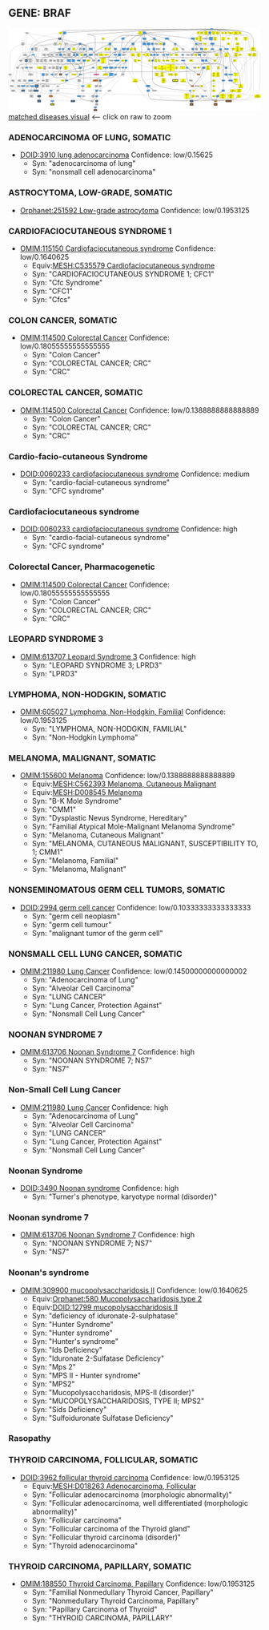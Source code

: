 
## GENE: BRAF

![image](BRAF.png)
[matched diseases visual](BRAF.png)  <-- click on raw to zoom


### ADENOCARCINOMA OF LUNG, SOMATIC
 * [DOID:3910 lung adenocarcinoma](http://beta.monarchinitiative.org/disease/DOID:3910) Confidence: low/0.15625
    * Syn: "adenocarcinoma of lung"
    * Syn: "nonsmall cell adenocarcinoma"

### ASTROCYTOMA, LOW-GRADE, SOMATIC
 * [Orphanet:251592 Low-grade astrocytoma](http://beta.monarchinitiative.org/disease/Orphanet:251592) Confidence: low/0.1953125

### CARDIOFACIOCUTANEOUS SYNDROME 1
 * [OMIM:115150 Cardiofaciocutaneous syndrome](http://beta.monarchinitiative.org/disease/OMIM:115150) Confidence: low/0.1640625
    * Equiv:[MESH:C535579 Cardiofaciocutaneous syndrome](http://beta.monarchinitiative.org/disease/MESH:C535579)
    * Syn: "CARDIOFACIOCUTANEOUS SYNDROME 1; CFC1"
    * Syn: "Cfc Syndrome"
    * Syn: "CFC1"
    * Syn: "Cfcs"

### COLON CANCER, SOMATIC
 * [OMIM:114500 Colorectal Cancer](http://beta.monarchinitiative.org/disease/OMIM:114500) Confidence: low/0.18055555555555555
    * Syn: "Colon Cancer"
    * Syn: "COLORECTAL CANCER; CRC"
    * Syn: "CRC"

### COLORECTAL CANCER, SOMATIC
 * [OMIM:114500 Colorectal Cancer](http://beta.monarchinitiative.org/disease/OMIM:114500) Confidence: low/0.1388888888888889
    * Syn: "Colon Cancer"
    * Syn: "COLORECTAL CANCER; CRC"
    * Syn: "CRC"

### Cardio-facio-cutaneous Syndrome
 * [DOID:0060233 cardiofaciocutaneous syndrome](http://beta.monarchinitiative.org/disease/DOID:0060233) Confidence: medium
    * Syn: "cardio-facial-cutaneous syndrome"
    * Syn: "CFC syndrome"

### Cardiofaciocutaneous syndrome
 * [DOID:0060233 cardiofaciocutaneous syndrome](http://beta.monarchinitiative.org/disease/DOID:0060233) Confidence: high
    * Syn: "cardio-facial-cutaneous syndrome"
    * Syn: "CFC syndrome"

### Colorectal Cancer, Pharmacogenetic
 * [OMIM:114500 Colorectal Cancer](http://beta.monarchinitiative.org/disease/OMIM:114500) Confidence: low/0.18055555555555555
    * Syn: "Colon Cancer"
    * Syn: "COLORECTAL CANCER; CRC"
    * Syn: "CRC"

### LEOPARD SYNDROME 3
 * [OMIM:613707 Leopard Syndrome 3](http://beta.monarchinitiative.org/disease/OMIM:613707) Confidence: high
    * Syn: "LEOPARD SYNDROME 3; LPRD3"
    * Syn: "LPRD3"

### LYMPHOMA, NON-HODGKIN, SOMATIC
 * [OMIM:605027 Lymphoma, Non-Hodgkin, Familial](http://beta.monarchinitiative.org/disease/OMIM:605027) Confidence: low/0.1953125
    * Syn: "LYMPHOMA, NON-HODGKIN, FAMILIAL"
    * Syn: "Non-Hodgkin Lymphoma"

### MELANOMA, MALIGNANT, SOMATIC
 * [OMIM:155600 Melanoma](http://beta.monarchinitiative.org/disease/OMIM:155600) Confidence: low/0.1388888888888889
    * Equiv:[MESH:C562393 Melanoma, Cutaneous Malignant](http://beta.monarchinitiative.org/disease/MESH:C562393)
    * Equiv:[MESH:D008545 Melanoma](http://beta.monarchinitiative.org/disease/MESH:D008545)
    * Syn: "B-K Mole Syndrome"
    * Syn: "CMM1"
    * Syn: "Dysplastic Nevus Syndrome, Hereditary"
    * Syn: "Familial Atypical Mole-Malignant Melanoma Syndrome"
    * Syn: "Melanoma, Cutaneous Malignant"
    * Syn: "MELANOMA, CUTANEOUS MALIGNANT, SUSCEPTIBILITY TO, 1; CMM1"
    * Syn: "Melanoma, Familial"
    * Syn: "Melanoma, Malignant"

### NONSEMINOMATOUS GERM CELL TUMORS, SOMATIC
 * [DOID:2994 germ cell cancer](http://beta.monarchinitiative.org/disease/DOID:2994) Confidence: low/0.10333333333333333
    * Syn: "germ cell neoplasm"
    * Syn: "germ cell tumour"
    * Syn: "malignant tumor of the germ cell"

### NONSMALL CELL LUNG CANCER, SOMATIC
 * [OMIM:211980 Lung Cancer](http://beta.monarchinitiative.org/disease/OMIM:211980) Confidence: low/0.14500000000000002
    * Syn: "Adenocarcinoma of Lung"
    * Syn: "Alveolar Cell Carcinoma"
    * Syn: "LUNG CANCER"
    * Syn: "Lung Cancer, Protection Against"
    * Syn: "Nonsmall Cell Lung Cancer"

### NOONAN SYNDROME 7
 * [OMIM:613706 Noonan Syndrome 7](http://beta.monarchinitiative.org/disease/OMIM:613706) Confidence: high
    * Syn: "NOONAN SYNDROME 7; NS7"
    * Syn: "NS7"

### Non-Small Cell Lung Cancer
 * [OMIM:211980 Lung Cancer](http://beta.monarchinitiative.org/disease/OMIM:211980) Confidence: high
    * Syn: "Adenocarcinoma of Lung"
    * Syn: "Alveolar Cell Carcinoma"
    * Syn: "LUNG CANCER"
    * Syn: "Lung Cancer, Protection Against"
    * Syn: "Nonsmall Cell Lung Cancer"

### Noonan Syndrome
 * [DOID:3490 Noonan syndrome](http://beta.monarchinitiative.org/disease/DOID:3490) Confidence: high
    * Syn: "Turner's phenotype, karyotype normal (disorder)"

### Noonan syndrome 7
 * [OMIM:613706 Noonan Syndrome 7](http://beta.monarchinitiative.org/disease/OMIM:613706) Confidence: high
    * Syn: "NOONAN SYNDROME 7; NS7"
    * Syn: "NS7"

### Noonan's syndrome
 * [OMIM:309900 mucopolysaccharidosis II](http://beta.monarchinitiative.org/disease/OMIM:309900) Confidence: low/0.1640625
    * Equiv:[Orphanet:580 Mucopolysaccharidosis type 2](http://beta.monarchinitiative.org/disease/Orphanet:580)
    * Equiv:[DOID:12799 mucopolysaccharidosis II](http://beta.monarchinitiative.org/disease/DOID:12799)
    * Syn: "deficiency of iduronate-2-sulphatase"
    * Syn: "Hunter Syndrome"
    * Syn: "Hunter syndrome"
    * Syn: "Hunter's syndrome"
    * Syn: "Ids Deficiency"
    * Syn: "Iduronate 2-Sulfatase Deficiency"
    * Syn: "Mps 2"
    * Syn: "MPS II - Hunter syndrome"
    * Syn: "MPS2"
    * Syn: "Mucopolysaccharidosis, MPS-II (disorder)"
    * Syn: "MUCOPOLYSACCHARIDOSIS, TYPE II; MPS2"
    * Syn: "Sids Deficiency"
    * Syn: "Sulfoiduronate Sulfatase Deficiency"

### Rasopathy

### THYROID CARCINOMA, FOLLICULAR, SOMATIC
 * [DOID:3962 follicular thyroid carcinoma](http://beta.monarchinitiative.org/disease/DOID:3962) Confidence: low/0.1953125
    * Equiv:[MESH:D018263 Adenocarcinoma, Follicular](http://beta.monarchinitiative.org/disease/MESH:D018263)
    * Syn: "Follicular adenocarcinoma (morphologic abnormality)"
    * Syn: "Follicular adenocarcinoma, well differentiated (morphologic abnormality)"
    * Syn: "Follicular carcinoma"
    * Syn: "Follicular carcinoma of the Thyroid gland"
    * Syn: "Follicular thyroid carcinoma (disorder)"
    * Syn: "Thyroid adenocarcinoma"

### THYROID CARCINOMA, PAPILLARY, SOMATIC
 * [OMIM:188550 Thyroid Carcinoma, Papillary](http://beta.monarchinitiative.org/disease/OMIM:188550) Confidence: low/0.1953125
    * Syn: "Familial Nonmedullary Thyroid Cancer, Papillary"
    * Syn: "Nonmedullary Thyroid Carcinoma, Papillary"
    * Syn: "Papillary Carcinoma of Thyroid"
    * Syn: "THYROID CARCINOMA, PAPILLARY"
